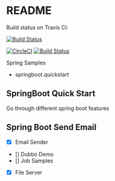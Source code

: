 # README

Build status on Travis CI:

[![Build Status](https://travis-ci.org/evenhumble/walkthough-backend.png?branch=master)](https://travis-ci.org/evenhumble/dh-spring)

[![CircleCI](https://circleci.com/gh/evenhumble/walkthough-backend.svg?style=svg)](https://circleci.com/gh/evenhumble/dh-spring)
[![Build Status](https://travis-ci.org/evenhumble/walkthough-backend.svg?branch=master)](https://travis-ci.org/evenhumble/dh-spring)

Spring Samples

- springboot.quickstart


## SpringBoot Quick Start

Go through different spring boot features

## Spring Boot Send Email

- [X] Email Sender
- [] Dubbo Demo
- [] Job Samples
- [X] File Server

